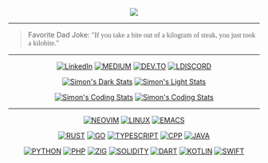 <p align="center">
  <img src="https://github.com/ximon-x/Heavy/blob/main/Banner.gif" />
</p>

----

> Favorite Dad Joke: <span style="font-family:Papyrus">"If you take a bite out of a kilogram of steak, you just took a kilobite."</span>

----

<div align=center>

[![LinkedIn](https://img.shields.io/badge/linkedin-0A66C2?style=for-the-badge&logo=linkedin&logoColor=FFFFFF)](https://linkedin.com/in/ximon/)
[![MEDIUM](https://img.shields.io/badge/-Medium-000000?style=for-the-badge&logo=medium&logoColor=FFFFFF)](https://simon-ximon.medium.com/)
[![DEV.TO](https://img.shields.io/badge/-Dev.to-0A0A0A?style=for-the-badge&logo=dev.to&logoColor=FFFFFF)](https://dev.to/simon_ximon/)
[![LDISCORD](https://img.shields.io/badge/-Discord-5865F2?style=for-the-badge&logo=discord&logoColor=FFFFFF)](https://discord.com/users/841833456241868801)


  
[![Simon's Dark Stats](https://ximon-readme-stats.vercel.app/api?username=ximon-x&theme=github_dark&card_width=495&hide_title=true&show_icons=true&rank_icon=github#gh-dark-mode-only)](https://github.com/ximon-x/github-readme-stats#gh-dark-mode-only)
[![Simon's Light Stats](https://ximon-readme-stats.vercel.app/api?username=ximon-x&theme=github_light&card_width=495&hide_title=true&show_icons=true&rank_icon=github#gh-light-mode-only)](https://github.com/ximon-x/github-readme-stats#gh-light-mode-only)

[![Simon's Coding Stats](https://ximon-readme-stats.vercel.app/api/wakatime?username=ximon&langs_count=5&theme=github_dark&hide_title=true&range=last_7_days#gh-dark-mode-only)](https://github.com/ximon-x/github-readme#gh-dark-mode-only)
[![Simon's Coding Stats](https://ximon-readme-stats.vercel.app/api/wakatime?username=ximon&langs_count=5&theme=github_light&hide_title=true&range=last_7_days#gh-light-mode-only)](https://github.com/ximon-x/github-readme#gh-light-mode-only)

</div>

----

<div align=center>

[![NEOVIM](https://img.shields.io/badge/Neovim-D3D3D3?style=flat&logo=neovim&logoColor=57A143)]()
[![LINUX](https://img.shields.io/badge/Linux-D3D3D3?style=flat&logo=linux&logoColor=FCC624)]()
[![EMACS](https://img.shields.io/badge/Emacs-D3D3D3?style=flat&logo=gnuemacs&logoColor=7F5AB6)]()

</div>

<div align=center>

[![RUST](https://img.shields.io/badge/Rust-D3D3D3?style=flat&logo=rust&logoColor=000000)]()
[![GO](https://img.shields.io/badge/Go-D3D3D3?style=flat&logo=go&logoColor=00ADD8)]()
[![TYPESCRIPT](https://img.shields.io/badge/Typescript-D3D3D3?style=flat&logo=typescript&logoColor=3178C6)]()
[![CPP](https://img.shields.io/badge/C++-D3D3D3?style=flat&logo=cplusplus&logoColor=00599C)]()
[![JAVA](https://img.shields.io/badge/Java-D3D3D3?style=flat&logo=openjdk&logoColor=437291)]()

</div>

<div align=center>

[![PYTHON](https://img.shields.io/badge/Python-D3D3D3?style=flat&logo=python&logoColor=3776AB)]()
[![PHP](https://img.shields.io/badge/PHP-D3D3D3?style=flat&logo=php&logoColor=#777BB4)]()
[![ZIG](https://img.shields.io/badge/Zig-D3D3D3?style=flat&logo=zig&logoColor=F7A41D)]()
[![SOLIDITY](https://img.shields.io/badge/Solidity-D3D3D3?style=flat&logo=solidity&logoColor=363636)]()
[![DART](https://img.shields.io/badge/Dart-D3D3D3?style=flat&logo=dart&logoColor=0175C2)]()
[![KOTLIN](https://img.shields.io/badge/Kotlin-D3D3D3?style=flat&logo=kotlin&logoColor=7F52FF)]()
[![SWIFT](https://img.shields.io/badge/Swift-D3D3D3?style=flat&logo=swift&logoColor=F05138)]()

</div>

